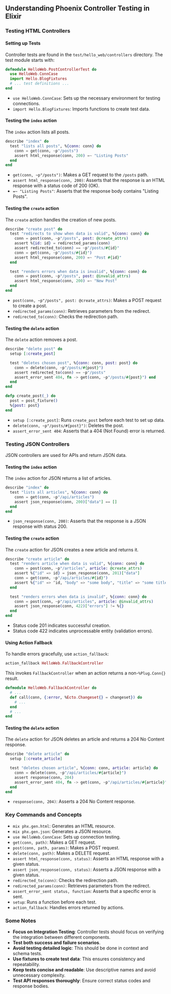 ## Understanding Phoenix Controller Testing in Elixir

### **Testing HTML Controllers**

#### **Setting up Tests**

Controller tests are found in the `test/hello_web/controllers` directory. The test module starts with:

```elixir
defmodule HelloWeb.PostControllerTest do
  use HelloWeb.ConnCase
  import Hello.BlogFixtures
  # ... test definitions ...
end
```

*   `use HelloWeb.ConnCase`: Sets up the necessary environment for testing connections.
*   `import Hello.BlogFixtures`: Imports functions to create test data.

#### **Testing the `index` action**

The `index` action lists all posts.

```elixir
describe "index" do
  test "lists all posts", %{conn: conn} do
    conn = get(conn, ~p"/posts")
    assert html_response(conn, 200) =~ "Listing Posts"
  end
end
```

*   `get(conn, ~p"/posts")`: Makes a GET request to the `/posts` path.
*   `assert html_response(conn, 200)`: Asserts that the response is an HTML response with a status code of 200 (OK).
*   `=~ "Listing Posts"`: Asserts that the response body contains "Listing Posts".

#### **Testing the `create` action**

The `create` action handles the creation of new posts.

```elixir
describe "create post" do
  test "redirects to show when data is valid", %{conn: conn} do
    conn = post(conn, ~p"/posts", post: @create_attrs)
    assert %{id: id} = redirected_params(conn)
    assert redirected_to(conn) == ~p"/posts/#{id}"
    conn = get(conn, ~p"/posts/#{id}")
    assert html_response(conn, 200) =~ "Post #{id}"
  end

  test "renders errors when data is invalid", %{conn: conn} do
    conn = post(conn, ~p"/posts", post: @invalid_attrs)
    assert html_response(conn, 200) =~ "New Post"
  end
end
```

*   `post(conn, ~p"/posts", post: @create_attrs)`: Makes a POST request to create a post.
*   `redirected_params(conn)`: Retrieves parameters from the redirect.
*   `redirected_to(conn)`: Checks the redirection path.

#### **Testing the `delete` action**

The `delete` action removes a post.

```elixir
describe "delete post" do
  setup [:create_post]

  test "deletes chosen post", %{conn: conn, post: post} do
    conn = delete(conn, ~p"/posts/#{post}")
    assert redirected_to(conn) == ~p"/posts"
    assert_error_sent 404, fn -> get(conn, ~p"/posts/#{post}") end
  end
end

defp create_post(_) do
  post = post_fixture()
  %{post: post}
end
```

*   `setup [:create_post]`: Runs `create_post` before each test to set up data.
*   `delete(conn, ~p"/posts/#{post}")`: Deletes the post.
*   `assert_error_sent 404`: Asserts that a 404 (Not Found) error is returned.

### **Testing JSON Controllers**

JSON controllers are used for APIs and return JSON data.

#### **Testing the `index` action**

The `index` action for JSON returns a list of articles.

```elixir
describe "index" do
  test "lists all articles", %{conn: conn} do
    conn = get(conn, ~p"/api/articles")
    assert json_response(conn, 200)["data"] == []
  end
end
```

*   `json_response(conn, 200)`: Asserts that the response is a JSON response with status 200.

#### **Testing the `create` action**

The `create` action for JSON creates a new article and returns it.

```elixir
describe "create article" do
  test "renders article when data is valid", %{conn: conn} do
    conn = post(conn, ~p"/articles", article: @create_attrs)
    assert %{"id" => id} = json_response(conn, 201)["data"]
    conn = get(conn, ~p"/api/articles/#{id}")
    assert %{"id" => ^id, "body" => "some body", "title" => "some title"} = json_response(conn, 200)["data"]
  end

  test "renders errors when data is invalid", %{conn: conn} do
    conn = post(conn, ~p"/api/articles", article: @invalid_attrs)
    assert json_response(conn, 422)["errors"] != %{}
  end
end
```

*   Status code 201 indicates successful creation.
*   Status code 422 indicates unprocessable entity (validation errors).

#### **Using Action Fallback**

To handle errors gracefully, use `action_fallback`:

```elixir
action_fallback HelloWeb.FallbackController
```

This invokes `FallbackController` when an action returns a non-`%Plug.Conn{}` result.

```elixir
defmodule HelloWeb.FallbackController do
  # ...
  def call(conn, {:error, %Ecto.Changeset{} = changeset}) do
    # ...
  end
  # ...
end
```

#### **Testing the `delete` action**

The `delete` action for JSON deletes an article and returns a 204 No Content response.

```elixir
describe "delete article" do
  setup [:create_article]

  test "deletes chosen article", %{conn: conn, article: article} do
    conn = delete(conn, ~p"/api/articles/#{article}")
    assert response(conn, 204)
    assert_error_sent 404, fn -> get(conn, ~p"/api/articles/#{article}") end
  end
end
```

*   `response(conn, 204)`: Asserts a 204 No Content response.

### **Key Commands and Concepts**

*   `mix phx.gen.html`: Generates an HTML resource.
*   `mix phx.gen.json`: Generates a JSON resource.
*   `use HelloWeb.ConnCase`: Sets up connection testing.
*   `get(conn, path)`: Makes a GET request.
*   `post(conn, path, params)`: Makes a POST request.
*   `delete(conn, path)`: Makes a DELETE request.
*   `assert html_response(conn, status)`: Asserts an HTML response with a given status.
*   `assert json_response(conn, status)`: Asserts a JSON response with a given status.
*   `redirected_to(conn)`: Checks the redirection path.
*   `redirected_params(conn)`: Retrieves parameters from the redirect.
*   `assert_error_sent status, function`: Asserts that a specific error is sent.
*   `setup`: Runs a function before each test.
*   `action_fallback`: Handles errors returned by actions.

### **Some Notes**

*   **Focus on Integration Testing**: Controller tests should focus on verifying the integration between different components.
*   **Test both success and failure scenarios**.
*   **Avoid testing detailed logic**: This should be done in context and schema tests.
*   **Use fixtures to create test data**: This ensures consistency and repeatability.
*   **Keep tests concise and readable**: Use descriptive names and avoid unnecessary complexity.
*   **Test API responses thoroughly**: Ensure correct status codes and response bodies.